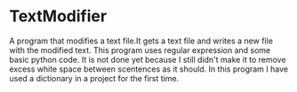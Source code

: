# TextModifier
A program that modifies a text file.It gets a text file and writes a new file with the modified text.
This program uses regular expression and some basic python code.
It is not done yet because I still didn't make it to remove excess white space between scentences as it should.
In this program I have used a dictionary in a project for the first time.
